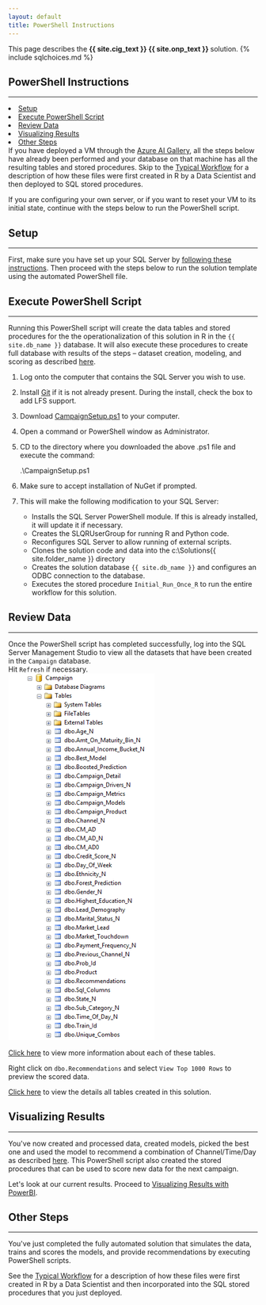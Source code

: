 ```yaml
---
layout: default
title: PowerShell Instructions
---
```


<div class="alert alert-success" role="alert"> This page describes the 
<strong>
<span class="cig">{{ site.cig_text }}</span>
<span class="onp">{{ site.onp_text }}</span>
</strong>
solution.
 {% include sqlchoices.md %}

</div> 

## PowerShell Instructions
---------------------------

<div class="row">
    <div class="col-md-6">
        <div class="toc">
            <li> <a href="#setup">Setup</a></li>
            <li> <a href="#execute-powershell-script">Execute PowerShell Script</a></li>
            <li> <a href="#review-data">Review Data</a></li>
            <li> <a href="#visualizing-results">Visualizing Results</a> </li>
            <li> <a href="#other-steps">Other Steps</a></li>
        </div>
    </div>
    <div class="col-md-6">
        If you have deployed a VM through the  
        <a href="http://aka.ms/campaignoptimization">Azure AI Gallery</a>, all the steps below have already been performed and your database on that machine has all the resulting tables and stored procedures.  Skip to the <a href="Typical.html?platform=cig">Typical Workflow</a> for a description of how these files were first created in R by a Data Scientist and then deployed to SQL stored procedures.
    </div>
</div>

If you are configuring your own server, or if you want to reset your VM to its initial state, continue with the steps below to run the PowerShell script.

## Setup 
-----------

First, make sure you have set up your SQL Server by  <a href="SetupSQL.html">following these instructions</a>.  Then proceed with the steps below to run the solution template using the automated PowerShell file. 


## Execute PowerShell Script
----------------------------

Running this PowerShell script will create the data tables and stored procedures for the the operationalization of this solution in R in the `{{ site.db_name }}` database.  It will also execute these procedures to create full database with results of the steps  – dataset creation, modeling, and scoring as described  [here](dba.html).


1. Log onto the computer that contains the SQL Server you wish to use.

1. Install [Git](https://gitforwindows.org/) if it is not already present.  During the install, check the box to add LFS support.

1. Download  <a href="https://raw.githubusercontent.com/Microsoft/r-server-campaign-optimization/master/Resources/ActionScripts/CampaignSetup.ps1" download>CampaignSetup.ps1</a> to your computer.

1. Open a command or PowerShell window as Administrator.

1. CD to the directory where you downloaded the above .ps1 file and execute the command:

    .\CampaignSetup.ps1

1. Make sure to accept installation of NuGet if prompted.

1. This will make the following modification to your SQL Server:
    * Installs the SQL Server PowerShell module. If this is already installed, it will update it if necessary.
    * Creates the SLQRUserGroup for running R and Python code.
    * Reconfigures SQL Server to allow running of external scripts.
    * Clones the solution code and data into the c:\Solutions\{{ site.folder_name }} directory
    * Creates the solution database `{{ site.db_name }}` and configures an ODBC connection to the database.
    * Executes the stored procedure `Initial_Run_Once_R` to run the entire workflow for this solution.

## Review Data
--------------

Once the PowerShell script has completed successfully, log into the SQL Server Management Studio to view all the datasets that have been created in the `Campaign` database.  
Hit `Refresh` if necessary.
<br/>
<img src="images/alltables.png" >

[Click here](tables.html) to view more information about each of these tables.

Right click on `dbo.Recommendations` and select `View Top 1000 Rows` to preview the scored data.

[Click here](tables.html) to view the details all tables created in this solution.

## Visualizing Results 
---------------------

You've now  created and processed data, created models, picked the best one and used the model to recommend a combination of Channel/Time/Day as described  [here](data-scientist.html). This PowerShell script also created the stored procedures that can be used to score new data for the next campaign.  

Let's look at our current results. Proceed to <a href="Visualize_Results.html">Visualizing Results with PowerBI</a>.

## Other Steps
----------------

You've just completed the fully automated solution that simulates the data, trains and scores the models, and provide recommendations by executing PowerShell scripts.  

See the <a href="Typical.html">Typical Workflow</a> for a description of how these files were first created in R by a Data Scientist and then incorporated into the SQL stored procedures that you just deployed.